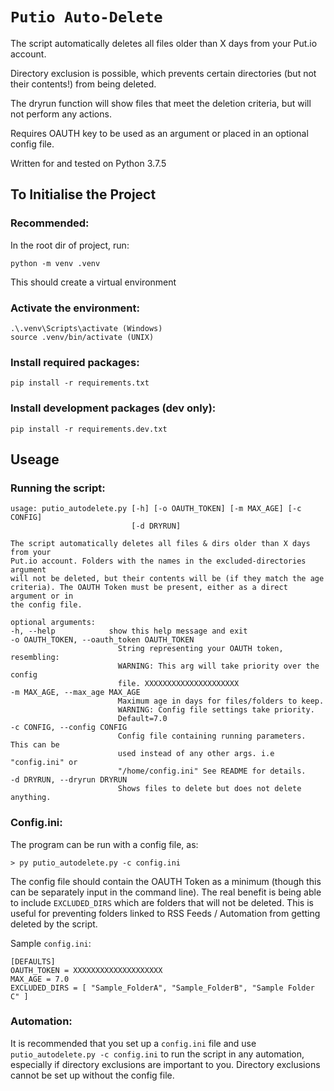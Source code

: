 # `Putio Auto-Delete`

The script automatically deletes all files older than X days from your Put.io account.

Directory exclusion is possible, which prevents certain directories (but not their contents!) from
being deleted.

The dryrun function will show files that meet the deletion criteria, but will not perform any actions.

Requires OAUTH key to be used as an argument or placed in an optional config file.

Written for and tested on Python 3.7.5

## To Initialise the Project

### Recommended:
In the root dir of project, run:

    python -m venv .venv
This should create a virtual environment

### Activate the environment:
    .\.venv\Scripts\activate (Windows)
    source .venv/bin/activate (UNIX)

### Install required packages:
    pip install -r requirements.txt

### Install development packages (dev only):
    pip install -r requirements.dev.txt

## Useage

### Running the script:
    usage: putio_autodelete.py [-h] [-o OAUTH_TOKEN] [-m MAX_AGE] [-c CONFIG]
                               [-d DRYRUN]

    The script automatically deletes all files & dirs older than X days from your
    Put.io account. Folders with the names in the excluded-directories argument
    will not be deleted, but their contents will be (if they match the age
    criteria). The OAUTH Token must be present, either as a direct argument or in
    the config file.

    optional arguments:
    -h, --help            show this help message and exit
    -o OAUTH_TOKEN, --oauth_token OAUTH_TOKEN
                            String representing your OAUTH token, resembling:
                            WARNING: This arg will take priority over the config
                            file. XXXXXXXXXXXXXXXXXXXXX
    -m MAX_AGE, --max_age MAX_AGE
                            Maximum age in days for files/folders to keep.
                            WARNING: Config file settings take priority.
                            Default=7.0
    -c CONFIG, --config CONFIG
                            Config file containing running parameters. This can be
                            used instead of any other args. i.e "config.ini" or
                            "/home/config.ini" See README for details.
    -d DRYRUN, --dryrun DRYRUN
                            Shows files to delete but does not delete anything.

### Config.ini:
The program can be run with a config file, as:

    > py putio_autodelete.py -c config.ini

The config file should contain the OAUTH Token as a minimum (though this can be separately input in the command line).
The real benefit is being able to include `EXCLUDED_DIRS` which are folders that will not be deleted.
This is useful for preventing folders linked to RSS Feeds / Automation from getting deleted by the script.

Sample `config.ini`:

    [DEFAULTS]
    OAUTH_TOKEN = XXXXXXXXXXXXXXXXXXXX
    MAX_AGE = 7.0
    EXCLUDED_DIRS = [ "Sample_FolderA", "Sample_FolderB", "Sample Folder C" ]

### Automation:

It is recommended that you set up a `config.ini` file and use `putio_autodelete.py -c config.ini` to run the script
in any automation, especially if directory exclusions are important to you.
Directory exclusions cannot be set up without the config file.
